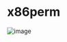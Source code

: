 # x86perm

![image](https://github.com/Jimmy01240397/CTF-writeup/assets/57281249/9f764387-81a5-4421-bc0b-1460213cf0e3)

